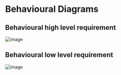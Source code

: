 # Behavioural Diagrams

## Behavioural high level requirement

![image](https://user-images.githubusercontent.com/77241236/125315870-2a84be80-e355-11eb-94a4-cf29b6a94dbe.png)

## Behavioural low level requirement

![image](https://user-images.githubusercontent.com/77241236/125315887-2f497280-e355-11eb-962a-9cd52e3f4f28.png)
